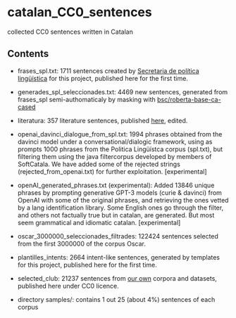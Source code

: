 # catalan_CC0_sentences
collected CC0 sentences written in Catalan

## Contents
* frases_spl.txt: 1711 sentences created by <a href="https://llengua.gencat.cat/ca/direccio_general_politica_linguistica/">Secretaria de política lingüística</a> for this project, published here for the first time.
* generades_spl_seleccionades.txt: 4469 new sentences, generated from frases_spl semi-authomaticaly by masking with <a href="https://huggingface.co/bsc/roberta-base-ca-cased">bsc/roberta-base-ca-cased</a>
* literatura: 357 literature sentences, published <a href="https://cultura.gencat.cat/ca/ilc/que-fem/publicacions/postals-literaries/">here</a>, edited.
* openai_davinci_dialogue_from_spl.txt: 1994 phrases obtained from the davinci model under a conversational/dialogic framework, using as prompts 1000 phrases from the Politica Lingüístca corpus (spl.txt), but filtering them using the java filtercorpus developed by members of SoftCatala. We have added some of the rejected strings (rejected_from_openai.txt) for further exploitation. [experimental]
* openAI_generated_phrases.txt (experimental): Added 13846 unique phrases by prompting generative GPT-3 models (curie & davinci) from OpenAI with some of the original phrases, and retrieving the ones vetted by a lang identification library. Some English ones go through the filter, and others not factually true but in catalan, are generated. But most seem grammatical and idiomatic catalan. [experimental]
* oscar_3000000_seleccionades_filtrades: 122424 sentences selected from the first 3000000 of the corpus Oscar.
* plantilles_intents: 2664 intent-like sentences, generated by templates for this project, published here for the first time.
* selected_club: 21237 sentences from <a href="https://huggingface.co/bsc">our own</a> corpora and datasets, published here under CC0 licence.

* directory samples/: contains 1 out 25 (about 4%) sentences of each corpus
